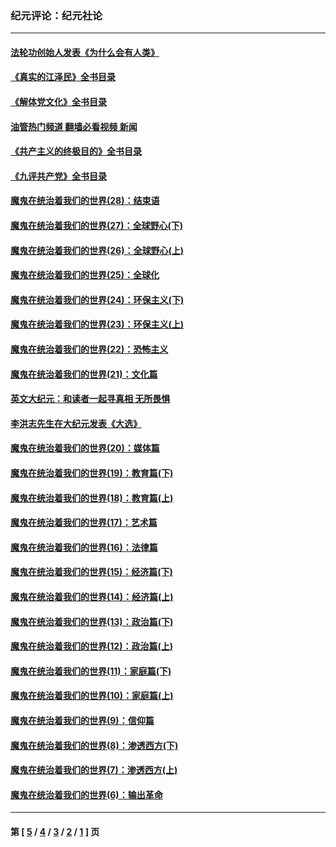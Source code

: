 ### 纪元评论：纪元社论
---
#### [法轮功创始人发表《为什么会有人类》](../../pages/nsc422/n13912117.md?02090330) 
#### [《真实的江泽民》全书目录](../../pages/nsc422/n13721399.md?02090330) 
#### [《解体党文化》全书目录](../../pages/nsc422/n13721157.md?02090330) 
#### [油管热门频道 翻墙必看视频 新闻](ok?02090330)
#### [《共产主义的终极目的》全书目录](../../pages/nsc422/n13721048.md?02090330) 
#### [《九评共产党》全书目录](../../pages/nsc422/n13708085.md?02090330) 
#### [魔鬼在统治着我们的世界(28)：结束语](../../pages/nsc422/n10936246.md?02090330) 
#### [魔鬼在统治着我们的世界(27)：全球野心(下)](../../pages/nsc422/n10928319.md?02090330) 
#### [魔鬼在统治着我们的世界(26)：全球野心(上)](../../pages/nsc422/n10900318.md?02090330) 
#### [魔鬼在统治着我们的世界(25)：全球化](../../pages/nsc422/n10788205.md?02090330) 
#### [魔鬼在统治着我们的世界(24)：环保主义(下)](../../pages/nsc422/n10695307.md?02090330) 
#### [魔鬼在统治着我们的世界(23)：环保主义(上)](../../pages/nsc422/n10688613.md?02090330) 
#### [魔鬼在统治着我们的世界(22)：恐怖主义](../../pages/nsc422/n10614727.md?02090330) 
#### [魔鬼在统治着我们的世界(21)：文化篇](../../pages/nsc422/n10597706.md?02090330) 
#### [英文大纪元：和读者一起寻真相 无所畏惧](../../pages/nsc422/n12542027.md?02090330) 
#### [李洪志先生在大纪元发表《大选》](../../pages/nsc422/n12534746.md?02090330) 
#### [魔鬼在统治着我们的世界(20)：媒体篇](../../pages/nsc422/n10586579.md?02090330) 
#### [魔鬼在统治着我们的世界(19)：教育篇(下)](../../pages/nsc422/n10564808.md?02090330) 
#### [魔鬼在统治着我们的世界(18)：教育篇(上)](../../pages/nsc422/n10526970.md?02090330) 
#### [魔鬼在统治着我们的世界(17)：艺术篇](../../pages/nsc422/n10499093.md?02090330) 
#### [魔鬼在统治着我们的世界(16)：法律篇](../../pages/nsc422/n10485969.md?02090330) 
#### [魔鬼在统治着我们的世界(15)：经济篇(下)](../../pages/nsc422/n10469975.md?02090330) 
#### [魔鬼在统治着我们的世界(14)：经济篇(上)](../../pages/nsc422/n10457370.md?02090330) 
#### [魔鬼在统治着我们的世界(13)：政治篇(下)](../../pages/nsc422/n10448270.md?02090330) 
#### [魔鬼在统治着我们的世界(12)：政治篇(上)](../../pages/nsc422/n10444576.md?02090330) 
#### [魔鬼在统治着我们的世界(11)：家庭篇(下)](../../pages/nsc422/n10440961.md?02090330) 
#### [魔鬼在统治着我们的世界(10)：家庭篇(上)](../../pages/nsc422/n10435448.md?02090330) 
#### [魔鬼在统治着我们的世界(9)：信仰篇](../../pages/nsc422/n10432159.md?02090330) 
#### [魔鬼在统治着我们的世界(8)：渗透西方(下)](../../pages/nsc422/n10429603.md?02090330) 
#### [魔鬼在统治着我们的世界(7)：渗透西方(上)](../../pages/nsc422/n10426013.md?02090330) 
#### [魔鬼在统治着我们的世界(6)：输出革命](../../pages/nsc422/n10421536.md?02090330) 

---
#### 第 [ [5](./5.md?02090330) / [4](./4.md?02090330) / [3](./3.md?02090330) / [2](./2.md?02090330) / [1](./1.md?02090330) ] 页
